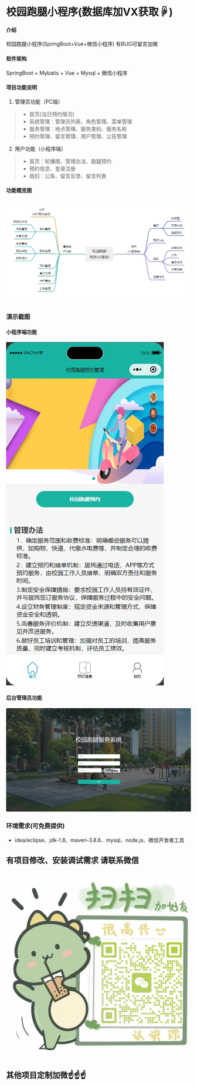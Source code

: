 # 校园跑腿小程序(数据库加VX获取☟)

#### 介绍
校园跑腿小程序(SpringBoot+Vue+微信小程序)
有BUG可留言加微

#### 软件架构
SpringBoot + Mybatis + Vue + Mysql + 微信小程序


#### 项目功能说明

1.  管理员功能（PC端）
> + 首页(当日预约情况)
> + 系统管理：管理员列表、角色管理、菜单管理
> + 服务管理：地点管理、服务类别、服务名称
> + 预约管理、留言管理、用户管理、公告管理
2.  用户功能（小程序端）
> + 首页：轮播图、管理办法、跑腿预约
> + 预约信息、登录注册
> + 我的：公告、留言反馈、留言列表

#### 功能概览图
![输入图片说明](photo/%E5%8A%9F%E8%83%BD%E5%9B%BE.png)

### 演示截图
#### 小程序端功能
![输入图片说明](photo/%E7%94%A8%E6%88%B7%E5%8A%9F%E8%83%BD.gif)

#### 后台管理员功能
![输入图片说明](photo/%E7%AE%A1%E7%90%86%E5%91%98%E5%8A%9F%E8%83%BD.gif)


### 环境需求(可免费提供)
- idea/eclipse、jdk-1.8、maven-3.8.6、mysql、node.js、微信开发者工具


## 有项目修改、安装调试需求 请联系微信
![输入图片说明](photo/0-WeChat.png)

## 其他项目定制加微☝☝☝

